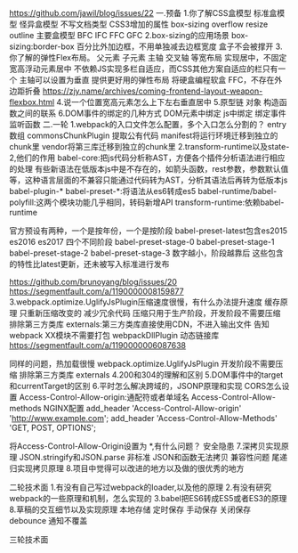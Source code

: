 https://github.com/jawil/blog/issues/22
一.预备
1.你了解CSS盒模型
标准盒模型
怪异盒模型 不写文档类型
CSS3增加的属性
box-sizing
overflow
resize
outline
主要盒模型 BFC IFC FFC GFC
2.box-sizing的应用场景
box-sizing:border-box
百分比外加边框，不用单独减去边框宽度
盒子不会被撑开
3.你了解的弹性Flex布局。
父元素 子元素
主轴
交叉轴
等宽布局
实现居中，不固定宽高浮动元素居中
不依赖JS实现多栏自适应，而CSS其他方案自适应的栏只有一个
主轴可以设置为垂直
提供更好用的弹性布局
将硬盒编程软盒 FFC，不存在外边距折叠
https://zjy.name/archives/coming-frontend-layout-weapon-flexbox.html
4.说一个位置宽高元素怎么上下左右垂直居中
5.原型链 对象 构造函数之间的联系
6.DOM事件的绑定的几种方式
DOM元素中绑定
js中绑定
绑定事件监听函数
二.一轮
1.webpack的入口文件怎么配置，多个入口怎么分割的？
entry 数组
commonsChunkPlugin 提取公有代码
                   manifest将运行环境迁移到独立的chunk里
                   vendor将第三库迁移到独立的chunk里
2.transform-runtime以及state-2,他们的作用
babel-core:把js代码分析称AST，方便各个插件分析语法进行相应的处理
           有些新语法在低版本js中是不存在的，如箭头函数，rest参数，参数默认值等，这种语言层面的不兼容只能通过代码转为AST，分析其语法后再转为低版本js
babel-plugin-*
babel-preset-*:将语法从es6转成es5
babel-runtime/babel-polyfill:这两个模块功能几乎相同，转码新增API
transform-runtime:依赖babel-runtime

官方预设有两种，一个是按年份，一个是按阶段
babel-preset-latest包含es2015 es2016 es2017
四个不同阶段
        babel-preset-stage-0
        babel-preset-stage-1
        babel-preset-stage-2
        babel-preset-stage-3
数字越小，阶段越靠后
这些包含的特性比latest更新，还未被写入标准进行发布

https://github.com/brunoyang/blog/issues/20
        https://segmentfault.com/a/1190000008159877
3.webpack.optimize.UglifyJsPlugin压缩速度很慢，有什么办法提升速度
缓存原理 只重新压缩改变的
减少冗余代码
压缩只用于生产阶段，开发阶段不需要压缩
排除第三方类库 externals:第三方类库直接使用CDN，不进入输出文件
                        告知webpack XX模块不需要打包
webpackDllPlugin 动态链接库
https://segmentfault.com/a/1190000006087638

同样的问题，热加载很慢
webpack.optimize.UglifyJsPlugin 开发阶段不需要压缩
排除第三方类库 externals
4.200和304的理解和区别
5.DOM事件中的target和currentTarget的区别
6.平时怎么解决跨域的，JSONP原理和实现 CORS怎么设置
  Access-Control-Allow-origin:通配符或者单域名
  Access-Control-Allow-methods
NGINX配置
    add_header 'Access-Control-Allow-origin' 'http://www.example.com';
    add_header 'Access-Control-Allow-Methods' 'GET, POST, OPTIONS';


将Access-Control-Allow-Origin设置为 *,有什么问题？
安全隐患
7.深拷贝实现原理
JSON.stringify和JSON.parse
非标准 JSON和函数无法拷贝 兼容性问题
尾递归实现拷贝原理
8.项目中觉得可以改进的地方以及做的很优秀的地方

二轮技术面
1.有没有自己写过webpack的loader,以及他的原理
2.有没有研究webpack的一些原理和机制，怎么实现的
3.babel把ES6转成ES5或者ES3的原理
8.草稿的交互细节以及实现原理
本地存储
定时保存 手动保存 关闭保存 debounce
通知不覆盖

三轮技术面
